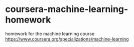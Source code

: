 # coursera-machine-learning-homework
homework for the machine learning course https://www.coursera.org/specializations/machine-learning

